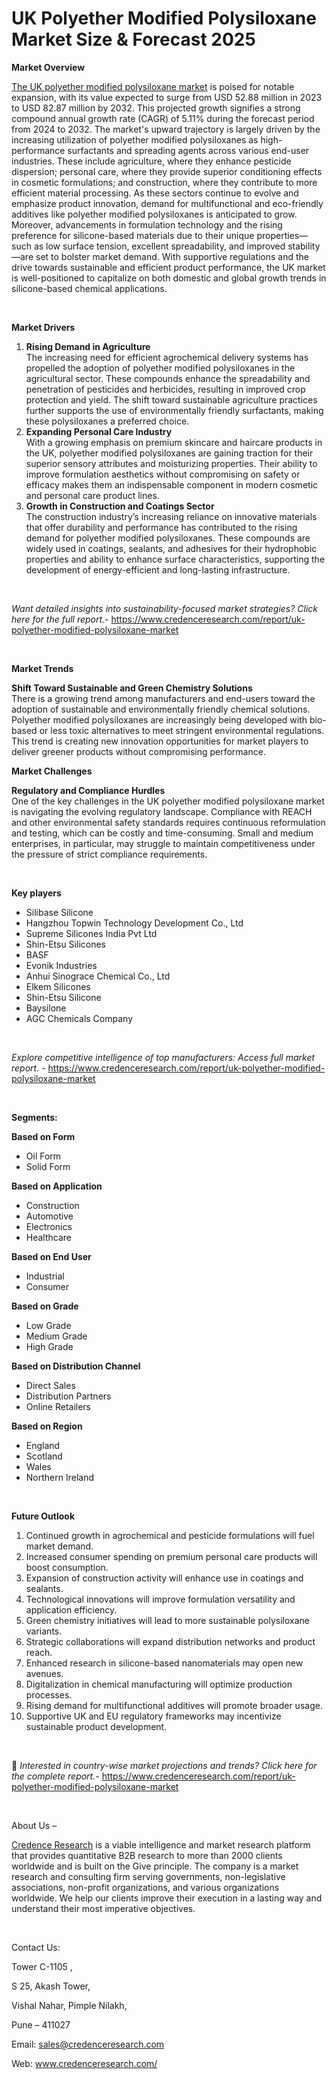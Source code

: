 # UK Polyether Modified Polysiloxane Market Size & Forecast 2025


<p><strong>Market Overview</strong></p>
<p><a href="https://www.credenceresearch.com/report/uk-polyether-modified-polysiloxane-market">The UK polyether modified polysiloxane market</a> is poised for notable expansion, with its value expected to surge from USD 52.88 million in 2023 to USD 82.87 million by 2032. This projected growth signifies a strong compound annual growth rate (CAGR) of 5.11% during the forecast period from 2024 to 2032. The market's upward trajectory is largely driven by the increasing utilization of polyether modified polysiloxanes as high-performance surfactants and spreading agents across various end-user industries. These include agriculture, where they enhance pesticide dispersion; personal care, where they provide superior conditioning effects in cosmetic formulations; and construction, where they contribute to more efficient material processing. As these sectors continue to evolve and emphasize product innovation, demand for multifunctional and eco-friendly additives like polyether modified polysiloxanes is anticipated to grow. Moreover, advancements in formulation technology and the rising preference for silicone-based materials due to their unique properties&mdash;such as low surface tension, excellent spreadability, and improved stability&mdash;are set to bolster market demand. With supportive regulations and the drive towards sustainable and efficient product performance, the UK market is well-positioned to capitalize on both domestic and global growth trends in silicone-based chemical applications.</p>
<p><strong>&nbsp;</strong></p>
<p><strong>Market Drivers</strong></p>
<ol>
<li><strong>Rising Demand in Agriculture</strong><br /> The increasing need for efficient agrochemical delivery systems has propelled the adoption of polyether modified polysiloxanes in the agricultural sector. These compounds enhance the spreadability and penetration of pesticides and herbicides, resulting in improved crop protection and yield. The shift toward sustainable agriculture practices further supports the use of environmentally friendly surfactants, making these polysiloxanes a preferred choice.</li>
<li><strong>Expanding Personal Care Industry</strong><br /> With a growing emphasis on premium skincare and haircare products in the UK, polyether modified polysiloxanes are gaining traction for their superior sensory attributes and moisturizing properties. Their ability to improve formulation aesthetics without compromising on safety or efficacy makes them an indispensable component in modern cosmetic and personal care product lines.</li>
<li><strong>Growth in Construction and Coatings Sector</strong><br /> The construction industry&rsquo;s increasing reliance on innovative materials that offer durability and performance has contributed to the rising demand for polyether modified polysiloxanes. These compounds are widely used in coatings, sealants, and adhesives for their hydrophobic properties and ability to enhance surface characteristics, supporting the development of energy-efficient and long-lasting infrastructure.</li>
</ol>
<p><strong>&nbsp;</strong></p>
<p><em>Want detailed insights into sustainability-focused market strategies? Click here for the full report.- </em><a href="https://www.credenceresearch.com/report/uk-polyether-modified-polysiloxane-market">https://www.credenceresearch.com/report/uk-polyether-modified-polysiloxane-market</a></p>
<p>&nbsp;</p>
<p><strong>Market Trends</strong></p>
<p><strong>Shift Toward Sustainable and Green Chemistry Solutions</strong><br /> There is a growing trend among manufacturers and end-users toward the adoption of sustainable and environmentally friendly chemical solutions. Polyether modified polysiloxanes are increasingly being developed with bio-based or less toxic alternatives to meet stringent environmental regulations. This trend is creating new innovation opportunities for market players to deliver greener products without compromising performance.</p>
<p><strong>Market Challenges</strong></p>
<p><strong>Regulatory and Compliance Hurdles</strong><br data-start="3421" data-end="3424" /> One of the key challenges in the UK polyether modified polysiloxane market is navigating the evolving regulatory landscape. Compliance with REACH and other environmental safety standards requires continuous reformulation and testing, which can be costly and time-consuming. Small and medium enterprises, in particular, may struggle to maintain competitiveness under the pressure of strict compliance requirements.</p>
<p><strong>&nbsp;</strong></p>
<p><strong>Key players</strong></p>
<ul>
<li>Silibase Silicone</li>
<li>Hangzhou Topwin Technology Development Co., Ltd</li>
<li>Supreme Silicones India Pvt Ltd</li>
<li>Shin-Etsu Silicones</li>
<li>BASF</li>
<li>Evonik Industries</li>
<li>Anhui Sinograce Chemical Co., Ltd</li>
<li>Elkem Silicones</li>
<li>Shin-Etsu Silicone</li>
<li>Baysilone</li>
<li>AGC Chemicals Company</li>
</ul>
<p>&nbsp;</p>
<p><em>Explore competitive intelligence of top manufacturers: Access full market report. - </em><a href="https://www.credenceresearch.com/report/uk-polyether-modified-polysiloxane-market">https://www.credenceresearch.com/report/uk-polyether-modified-polysiloxane-market</a></p>
<p>&nbsp;</p>
<p><strong>Segments:</strong></p>
<p><strong>Based on Form</strong></p>
<ul>
<li>Oil Form</li>
<li>Solid Form</li>
</ul>
<p><strong>Based on Application</strong></p>
<ul>
<li>Construction</li>
<li>Automotive</li>
<li>Electronics</li>
<li>Healthcare</li>
</ul>
<p><strong>Based on End User</strong></p>
<ul>
<li>Industrial</li>
<li>Consumer</li>
</ul>
<p><strong>Based on Grade</strong></p>
<ul>
<li>Low Grade</li>
<li>Medium Grade</li>
<li>High Grade</li>
</ul>
<p><strong>Based on Distribution Channel</strong></p>
<ul>
<li>Direct Sales</li>
<li>Distribution Partners</li>
<li>Online Retailers</li>
</ul>
<p><strong>Based on Region</strong></p>
<ul>
<li>England</li>
<li>Scotland</li>
<li>Wales</li>
<li>Northern Ireland</li>
</ul>
<p>&nbsp;</p>
<p><strong>Future Outlook </strong></p>
<ol>
<li>Continued growth in agrochemical and pesticide formulations will fuel market demand.</li>
<li data-start="3969" data-end="4056">Increased consumer spending on premium personal care products will boost consumption.</li>
<li data-start="4060" data-end="4139">Expansion of construction activity will enhance use in coatings and sealants.</li>
<li data-start="4143" data-end="4235">Technological innovations will improve formulation versatility and application efficiency.</li>
<li data-start="4239" data-end="4321">Green chemistry initiatives will lead to more sustainable polysiloxane variants.</li>
<li data-start="4325" data-end="4404">Strategic collaborations will expand distribution networks and product reach.</li>
<li data-start="4408" data-end="4481">Enhanced research in silicone-based nanomaterials may open new avenues.</li>
<li data-start="4485" data-end="4563">Digitalization in chemical manufacturing will optimize production processes.</li>
<li data-start="4567" data-end="4640">Rising demand for multifunctional additives will promote broader usage.</li>
<li data-start="4645" data-end="4736">Supportive UK and EU regulatory frameworks may incentivize sustainable product development.</li>
</ol>
<p><strong>&nbsp;</strong></p>
<p>📌 <em>Interested in country-wise market projections and trends? Click here for the complete report.- </em><a href="https://www.credenceresearch.com/report/uk-polyether-modified-polysiloxane-market">https://www.credenceresearch.com/report/uk-polyether-modified-polysiloxane-market</a></p>
<p>&nbsp;</p>
<p>About Us &ndash;</p>
<p><a href="https://www.credenceresearch.com/">Credence Research</a> is a viable intelligence and market research platform that provides quantitative B2B research to more than 2000 clients worldwide and is built on the Give principle. The company is a market research and consulting firm serving governments, non-legislative associations, non-profit organizations, and various organizations worldwide. We help our clients improve their execution in a lasting way and understand their most imperative objectives.</p>
<p>&nbsp;</p>
<p>Contact Us:</p>
<p>Tower C-1105 ,</p>
<p>S 25, Akash Tower,</p>
<p>Vishal Nahar, Pimple Nilakh,</p>
<p>Pune &ndash; 411027</p>
<p>Email: <a href="mailto:sales@credenceresearch.com">sales@credenceresearch.com</a></p>
<p>Web: <a href="http://www.credenceresearch.com/">www.credenceresearch.com/</a></p>
